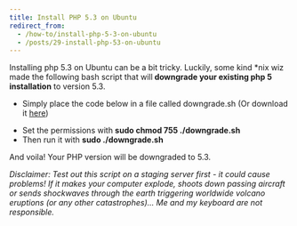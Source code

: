 ```yaml
---
title: Install PHP 5.3 on Ubuntu
redirect_from:
  - /how-to/install-php-5-3-on-ubuntu
  - /posts/29-install-php-53-on-ubuntu
---
```


<p>Installing php 5.3 on Ubuntu can be a bit tricky. Luckily, some kind *nix wiz made the following bash script that will<strong> downgrade your existing php 5 installation</strong> to version 5.3.</p>

<ul>
	<li>Simply place the code below in a file called downgrade.sh (Or download it <a href="https://docs.google.com/file/d/0B9fGr6w-dfLWQXZMWU5jNTRldkU/edit?usp=sharing">here</a>)</li>
</ul>
<script src="https://gist.github.com/maxmumford/7718932.js"></script>

<ul>
	<li>Set the permissions with <strong>sudo chmod 755 ./downgrade.sh</strong></li>
	<li>Then run it with <strong>sudo ./downgrade.sh</strong></li>
</ul>

<p>And voila! Your PHP version will be downgraded to 5.3.</p>

<p><em><span class="highlight">Disclaimer</span>:&nbsp;Test out this script on a staging server first - it could cause problems!&nbsp;If it makes your computer explode, shoots down passing aircraft or sends shockwaves through the earth triggering worldwide volcano eruptions (or any other catastrophes)... Me and my keyboard are not responsible.</em></p>
